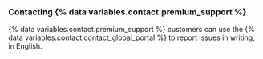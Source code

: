 
### Contacting {% data variables.contact.premium_support %}

{% data variables.contact.premium_support %} customers can use the {% data variables.contact.contact_global_portal %} to report issues in writing, in English.